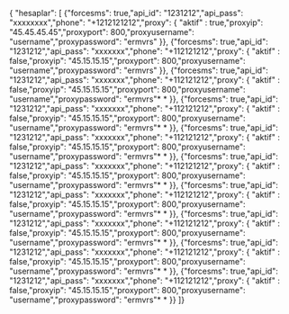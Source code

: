
{ "hesaplar": [ {"forcesms": true,"api_id": "1231212","api_pass": "xxxxxxxx","phone": "+1212121212","proxy": { "aktif" : true,"proxyip": "45.45.45.45","proxyport": 800,"proxyusername": "username","proxypassword": "ermvrs" }}, {"forcesms": true,"api_id": "1231212","api_pass": "xxxxxxx","phone": "+112121212","proxy": { "aktif" : false,"proxyip": "45.15.15.15","proxyport": 800,"proxyusername": "username","proxypassword": "ermvrs" }}, {"forcesms": true,"api_id": "1231212","api_pass": "xxxxxxx","phone": "+112121212","proxy": { "aktif" : false,"proxyip": "45.15.15.15","proxyport": 800,"proxyusername": "username","proxypassword": "ermvrs"* * }}, {"forcesms": true,"api_id": "1231212","api_pass": "xxxxxxx","phone": "+112121212","proxy": { "aktif" : false,"proxyip": "45.15.15.15","proxyport": 800,"proxyusername": "username","proxypassword": "ermvrs"* * }}, {"forcesms": true,"api_id": "1231212","api_pass": "xxxxxxx","phone": "+112121212","proxy": { "aktif" : false,"proxyip": "45.15.15.15","proxyport": 800,"proxyusername": "username","proxypassword": "ermvrs"* * }}, {"forcesms": true,"api_id": "1231212","api_pass": "xxxxxxx","phone": "+112121212","proxy": { "aktif" : false,"proxyip": "45.15.15.15","proxyport": 800,"proxyusername": "username","proxypassword": "ermvrs"* * }}, {"forcesms": true,"api_id": "1231212","api_pass": "xxxxxxx","phone": "+112121212","proxy": { "aktif" : false,"proxyip": "45.15.15.15","proxyport": 800,"proxyusername": "username","proxypassword": "ermvrs"* * }}, {"forcesms": true,"api_id": "1231212","api_pass": "xxxxxxx","phone": "+112121212","proxy": { "aktif" : false,"proxyip": "45.15.15.15","proxyport": 800,"proxyusername": "username","proxypassword": "ermvrs"* * }}, {"forcesms": true,"api_id": "1231212","api_pass": "xxxxxxx","phone": "+112121212","proxy": { "aktif" : false,"proxyip": "45.15.15.15","proxyport": 800,"proxyusername": "username","proxypassword": "ermvrs"* * }}, {"forcesms": true,"api_id": "1231212","api_pass": "xxxxxxx","phone": "+112121212","proxy": { "aktif" : false,"proxyip": "45.15.15.15","proxyport": 800,"proxyusername": "username","proxypassword": "ermvrs"* * }} ]}
